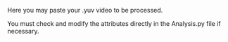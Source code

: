 Here you may paste your .yuv video to be processed.

You must check and modify the attributes directly in the Analysis.py file
if necessary.
